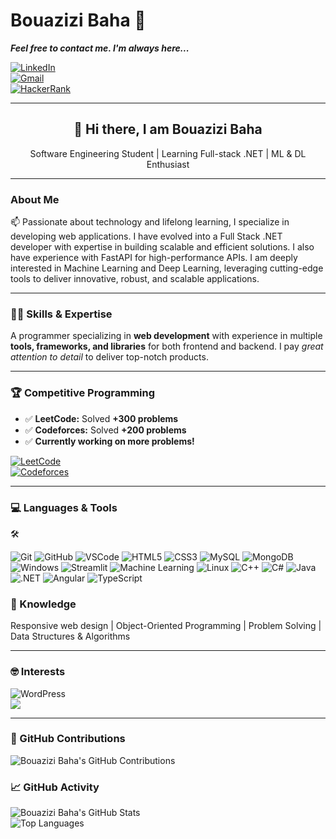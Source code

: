 # Bouazizi Baha 📝

***Feel free to contact me. I'm always here...***  

[![LinkedIn](https://img.shields.io/badge/LinkedIn-Bouazizi%20Baha-blue?logo=LinkedIn&logoColor=blue&labelColor=black)](https://www.linkedin.com/in/baha-bouazizi-95b39524b)  
[![Gmail](https://img.shields.io/badge/Gmail-Baha.Bouazizi@isimg.tn-red?logo=Gmail&logoColor=white&labelColor=black)](mailto:Baha.Bouazizi@isimg.tn)  
[![HackerRank](https://img.shields.io/badge/HackerRank-BouaziziBaha-brightgreen?logo=HackerRank&logoColor=green&labelColor=black)](https://www.hackerrank.com/profile/CPCISIMG_II)  

---

<h2 align="center">👋 Hi there, I am Bouazizi Baha</h2>
<p align="center">Software Engineering Student | Learning Full-stack .NET | ML & DL Enthusiast</p>

---

### About Me
📫 Passionate about technology and lifelong learning, I specialize in developing web applications. I have evolved into a Full Stack .NET developer with expertise in building scalable and efficient solutions. I also have experience with FastAPI for high-performance APIs. I am deeply interested in Machine Learning and Deep Learning, leveraging cutting-edge tools to deliver innovative, robust, and scalable applications.

---

### 🧑‍💻 Skills & Expertise
A programmer specializing in **web development** with experience in multiple **tools, frameworks, and libraries** for both frontend and backend. I pay *great attention to detail* to deliver top-notch products.

---

### 🏆 Competitive Programming
- ✅ **LeetCode:** Solved **+300 problems**  
- ✅ **Codeforces:** Solved **+200 problems**  
- ✅ **Currently working on more problems!**  

[![LeetCode](https://img.shields.io/badge/LeetCode-BouaziziBaha-orange?logo=leetcode&logoColor=orange&labelColor=black)](https://leetcode.com/BouaziziBaha/)  
[![Codeforces](https://img.shields.io/badge/Codeforces-BouaziziBaha-blue?logo=codeforces&logoColor=blue&labelColor=black)](https://codeforces.com/profile/BouaziziBaha)

---

### 💻 Languages & Tools
🛠️

![Git](https://img.shields.io/badge/-Git-000000?style=for-the-badge&logo=git&logoColor=F05032)
![GitHub](https://img.shields.io/badge/-GitHub-000000?style=for-the-badge&logo=github&logoColor=ffffff)
![VSCode](https://img.shields.io/badge/-VSCode-000000?style=for-the-badge&logo=visual-studio-code&logoColor=007ACC)
![HTML5](https://img.shields.io/badge/-HTML5-000000?style=for-the-badge&logo=html5&logoColor=E34F26)
![CSS3](https://img.shields.io/badge/-CSS3-000000?style=for-the-badge&logo=css3&logoColor=1572B6)
![MySQL](https://img.shields.io/badge/-MySQL-000000?style=for-the-badge&logo=mysql&logoColor=4479A1)
![MongoDB](https://img.shields.io/badge/-MongoDB-000000?style=for-the-badge&logo=mongodb&logoColor=47A248)
![Windows](https://img.shields.io/badge/-Windows-000000?style=for-the-badge&logo=windows&logoColor=0078D6)
![Streamlit](https://img.shields.io/badge/-Streamlit-000000?style=for-the-badge&logo=streamlit&logoColor=FF4B4B)
![Machine Learning](https://img.shields.io/badge/-Machine_Learning-000000?style=for-the-badge&logo=tensorflow&logoColor=FF6F00)
![Linux](https://img.shields.io/badge/-Linux-000000?style=for-the-badge&logo=linux&logoColor=FCC624)
![C++](https://img.shields.io/badge/-C++-00599C?style=for-the-badge&logo=c%2B%2B&logoColor=ffffff)
![C#](https://img.shields.io/badge/-C%23-239120?style=for-the-badge&logo=c-sharp&logoColor=ffffff)
![Java](https://img.shields.io/badge/-Java-ED8B00?style=for-the-badge&logo=openjdk&logoColor=ffffff)
![.NET](https://img.shields.io/badge/-.NET-5C2D91?style=for-the-badge&logo=.net&logoColor=ffffff)
![Angular](https://img.shields.io/badge/-Angular-DD1B16?style=for-the-badge&logo=angular&logoColor=ffffff)
![TypeScript](https://img.shields.io/badge/-TypeScript-3178C6?style=for-the-badge&logo=typescript&logoColor=ffffff)


### 🧐 Knowledge
Responsive web design | Object-Oriented Programming | Problem Solving | Data Structures & Algorithms  

---

### 🤓 Interests
![WordPress](https://img.shields.io/badge/-WordPress-000000?style=flat&logo=wordpress&labelColor=21759B)  
<img src="https://img.shields.io/badge/Amazon_AWS-FF9900?style=for-the-badge&logo=amazonaws&logoColor=white">  

---

### 📅 GitHub Contributions
![Bouazizi Baha's GitHub Contributions](https://github-readme-streak-stats.herokuapp.com/?user=Baha-Bouazizi&theme=light&hide_border=true)

### 📈 GitHub Activity
![Bouazizi Baha's GitHub Stats](https://github-readme-stats.vercel.app/api?username=Baha-Bouazizi&show_icons=true&hide_title=true&hide=prs&count_private=true&include_all_commits=true&theme=light)  
![Top Languages](https://github-readme-stats.vercel.app/api/top-langs/?username=Baha-Bouazizi&layout=compact&theme=light)
